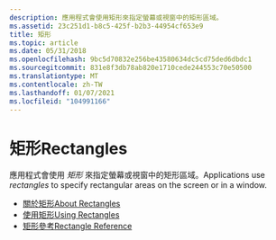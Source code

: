 ```yaml
---
description: 應用程式會使用矩形來指定螢幕或視窗中的矩形區域。
ms.assetid: 23c251d1-b8c5-425f-b2b3-44954cf653e9
title: 矩形
ms.topic: article
ms.date: 05/31/2018
ms.openlocfilehash: 9bc5d70832e256be43580634dc5cd75ded6dbdc1
ms.sourcegitcommit: 831e8f3db78ab820e1710cede244553c70e50500
ms.translationtype: MT
ms.contentlocale: zh-TW
ms.lasthandoff: 01/07/2021
ms.locfileid: "104991166"
---
```

# <a name="rectangles"></a><span data-ttu-id="dd2a5-103">矩形</span><span class="sxs-lookup"><span data-stu-id="dd2a5-103">Rectangles</span></span>

<span data-ttu-id="dd2a5-104">應用程式會使用 *矩形* 來指定螢幕或視窗中的矩形區域。</span><span class="sxs-lookup"><span data-stu-id="dd2a5-104">Applications use *rectangles* to specify rectangular areas on the screen or in a window.</span></span>

-   [<span data-ttu-id="dd2a5-105">關於矩形</span><span class="sxs-lookup"><span data-stu-id="dd2a5-105">About Rectangles</span></span>](about-rectangles.md)
-   [<span data-ttu-id="dd2a5-106">使用矩形</span><span class="sxs-lookup"><span data-stu-id="dd2a5-106">Using Rectangles</span></span>](using-rectangles.md)
-   [<span data-ttu-id="dd2a5-107">矩形參考</span><span class="sxs-lookup"><span data-stu-id="dd2a5-107">Rectangle Reference</span></span>](rectangle-reference.md)

 

 



